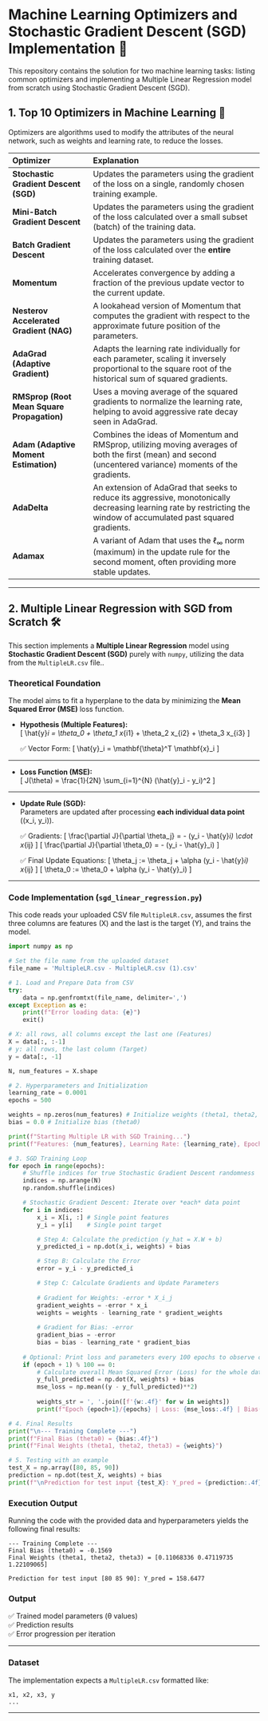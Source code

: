 # Machine Learning Optimizers and Stochastic Gradient Descent (SGD) Implementation 🚀

This repository contains the solution for two machine learning tasks: listing common optimizers and implementing a Multiple Linear Regression model from scratch using Stochastic Gradient Descent (SGD).

## 1. Top 10 Optimizers in Machine Learning 🧠

Optimizers are algorithms used to modify the attributes of the neural network, such as weights and learning rate, to reduce the losses.

| Optimizer | Explanation |
| :--- | :--- |
| **Stochastic Gradient Descent (SGD)** | Updates the parameters using the gradient of the loss on a single, randomly chosen training example. |
| **Mini-Batch Gradient Descent** | Updates the parameters using the gradient of the loss calculated over a small subset (batch) of the training data. |
| **Batch Gradient Descent** | Updates the parameters using the gradient of the loss calculated over the **entire** training dataset. |
| **Momentum** | Accelerates convergence by adding a fraction of the previous update vector to the current update. |
| **Nesterov Accelerated Gradient (NAG)** | A lookahead version of Momentum that computes the gradient with respect to the approximate future position of the parameters. |
| **AdaGrad (Adaptive Gradient)** | Adapts the learning rate individually for each parameter, scaling it inversely proportional to the square root of the historical sum of squared gradients. |
| **RMSprop (Root Mean Square Propagation)** | Uses a moving average of the squared gradients to normalize the learning rate, helping to avoid aggressive rate decay seen in AdaGrad. |
| **Adam (Adaptive Moment Estimation)** | Combines the ideas of Momentum and RMSprop, utilizing moving averages of both the first (mean) and second (uncentered variance) moments of the gradients. |
| **AdaDelta** | An extension of AdaGrad that seeks to reduce its aggressive, monotonically decreasing learning rate by restricting the window of accumulated past squared gradients. |
| **Adamax** | A variant of Adam that uses the $\ell_{\infty}$ norm (maximum) in the update rule for the second moment, often providing more stable updates. |

***

## 2. Multiple Linear Regression with SGD from Scratch 🛠️

This section implements a **Multiple Linear Regression** model using **Stochastic Gradient Descent (SGD)** purely with `numpy`, utilizing the data from the `MultipleLR.csv` file..

### Theoretical Foundation

The model aims to fit a hyperplane to the data by minimizing the **Mean Squared Error (MSE)** loss function.

* **Hypothesis (Multiple Features):**  
  \[
  \hat{y}_i = \theta_0 + \theta_1 x_{i1} + \theta_2 x_{i2} + \theta_3 x_{i3}
  \]

  ✅ Vector Form:
  \[
  \hat{y}_i = \mathbf{\theta}^T \mathbf{x}_i
  \]

---

* **Loss Function (MSE):**  
  \[
  J(\theta) = \frac{1}{2N} \sum_{i=1}^{N} (\hat{y}_i - y_i)^2
  \]

---

* **Update Rule (SGD):**  
  Parameters are updated after processing **each individual data point** \((x_i, y_i)\).

  ✅ Gradients:
  \[
  \frac{\partial J}{\partial \theta_j} = - (y_i - \hat{y}_i) \cdot x_{ij}
  \]
  \[
  \frac{\partial J}{\partial \theta_0} = - (y_i - \hat{y}_i)
  \]

  ✅ Final Update Equations:
  \[
  \theta_j := \theta_j + \alpha (y_i - \hat{y}_i) x_{ij}
  \]
  \[
  \theta_0 := \theta_0 + \alpha (y_i - \hat{y}_i)
  \]

---

### Code Implementation (`sgd_linear_regression.py`)

This code reads your uploaded CSV file `MultipleLR.csv`, assumes the first three columns are features (X) and the last is the target (Y), and trains the model.

```python
import numpy as np

# Set the file name from the uploaded dataset
file_name = 'MultipleLR.csv - MultipleLR.csv (1).csv'

# 1. Load and Prepare Data from CSV
try:
    data = np.genfromtxt(file_name, delimiter=',')
except Exception as e:
    print(f"Error loading data: {e}")
    exit()

# X: all rows, all columns except the last one (Features)
X = data[:, :-1]
# y: all rows, the last column (Target)
y = data[:, -1]

N, num_features = X.shape

# 2. Hyperparameters and Initialization
learning_rate = 0.0001 
epochs = 500

weights = np.zeros(num_features) # Initialize weights (theta1, theta2, theta3)
bias = 0.0 # Initialize bias (theta0)

print(f"Starting Multiple LR with SGD Training...")
print(f"Features: {num_features}, Learning Rate: {learning_rate}, Epochs: {epochs}\n")

# 3. SGD Training Loop
for epoch in range(epochs):
    # Shuffle indices for true Stochastic Gradient Descent randomness
    indices = np.arange(N)
    np.random.shuffle(indices)

    # Stochastic Gradient Descent: Iterate over *each* data point
    for i in indices:
        x_i = X[i, :] # Single point features
        y_i = y[i]    # Single point target

        # Step A: Calculate the prediction (y_hat = X.W + b)
        y_predicted_i = np.dot(x_i, weights) + bias

        # Step B: Calculate the Error
        error = y_i - y_predicted_i

        # Step C: Calculate Gradients and Update Parameters
        
        # Gradient for Weights: -error * X_i_j
        gradient_weights = -error * x_i
        weights = weights - learning_rate * gradient_weights
        
        # Gradient for Bias: -error
        gradient_bias = -error
        bias = bias - learning_rate * gradient_bias
    
    # Optional: Print loss and parameters every 100 epochs to observe convergence
    if (epoch + 1) % 100 == 0:
        # Calculate overall Mean Squared Error (Loss) for the whole dataset for logging
        y_full_predicted = np.dot(X, weights) + bias
        mse_loss = np.mean((y - y_full_predicted)**2)
        
        weights_str = ', '.join([f'{w:.4f}' for w in weights])
        print(f"Epoch {epoch+1}/{epochs} | Loss: {mse_loss:.4f} | Bias(c): {bias:.4f} | Weights(m): [{weights_str}]")

# 4. Final Results
print("\n--- Training Complete ---")
print(f"Final Bias (theta0) = {bias:.4f}")
print(f"Final Weights (theta1, theta2, theta3) = {weights}")

# 5. Testing with an example
test_X = np.array([80, 85, 90])
prediction = np.dot(test_X, weights) + bias
print(f"\nPrediction for test input {test_X}: Y_pred = {prediction:.4f}")
```


### Execution Output
Running the code with the provided data and hyperparameters yields the following final results:
```
--- Training Complete ---
Final Bias (theta0) = -0.1569
Final Weights (theta1, theta2, theta3) = [0.11068336 0.47119735 1.22109065]

Prediction for test input [80 85 90]: Y_pred = 158.6477
```

### Output

✅ Trained model parameters (θ values)  
✅ Prediction results  
✅ Error progression per iteration  

---

### Dataset

The implementation expects a `MultipleLR.csv` formatted like:

```
x1, x2, x3, y
...
```

---



​